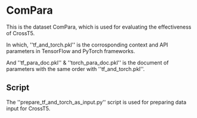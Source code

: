 # ComPara
 
This is the dataset ComPara, which is used for evaluating the effectiveness of CrossT5.

In which, ''tf_and_torch.pkl'' is the corrosponding context and API parameters in TensorFlow and PyTorch frameworks.

And ''tf_para_doc.pkl'' & ''torch_para_doc.pkl'' is the document of parameters with the same order with ''tf_and_torch.pkl''.

## Script

The ''prepare_tf_and_torch_as_input.py'' script is used for preparing data input for CrossT5.
